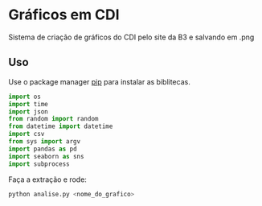 # Gráficos em CDI

Sistema de criação de gráficos do CDI pelo site da B3 e salvando em .png

## Uso

Use o package manager [pip](https://pip.pypa.io/en/stable/) para instalar as biblitecas.

```python
import os
import time
import json
from random import random
from datetime import datetime
import csv
from sys import argv
import pandas as pd
import seaborn as sns
import subprocess

```
Faça a extração e rode:
```python
python analise.py <nome_do_grafico>
```
